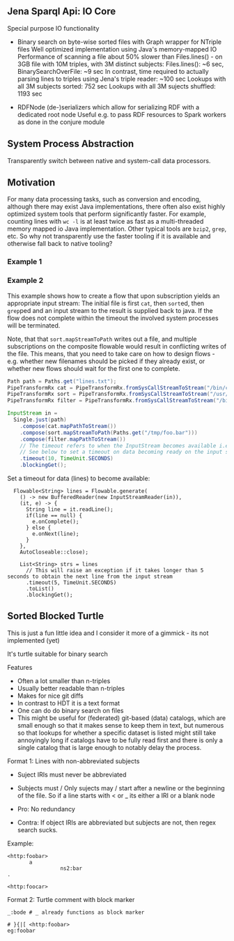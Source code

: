 ## Jena Sparql Api: IO Core

Special purpose IO functionality

* Binary search on byte-wise sorted files with Graph wrapper for NTriple files
  Well optimized implementation using Java's memory-mapped IO
  Performance of scanning a file about 50% slower than Files.lines() - on 3GB file with 10M triples, with 3M distinct subjects:
  Files.lines(): ~6 sec, BinarySearchOverFile: ~9 sec
  In contrast, time required to actually parsing lines to triples using Jena's triple reader: ~100 sec
  Lookups with all 3M subjects sorted: 752 sec
  Lookups with all 3M sujects shuffled: 1193 sec

* RDFNode (de-)serializers which allow for serializing RDF with a dedicated root node
  Useful e.g. to pass RDF resources to Spark workers as done in the conjure module



## System Process Abstraction
Transparently switch between native and system-call data processors.

## Motivation
For many data processing tasks, such as conversion and encoding, although there may exist Java implementations, there often also exist highly optimized system tools that perform significantly faster. For example, counting lines with `wc -l` is at least twice as fast as a multi-threaded memory mapped io Java implementation. Other typical tools are `bzip2`, `grep`, etc. So why not transparently use the faster tooling if it is available and otherwise fall back to native tooling?


### Example 1


### Example 2
This example shows how to create a flow that upon subscription yields an appropriate input stream:
The initial file is first `cat`, then `sort`ed, then `grep`ped and an input stream to the result is supplied back to java.
If the flow does not complete within the timeout the involved system processes will be terminated.

Note, that that `sort.mapStreamToPath` writes out a file, and multiple subscriptions on the composite flowable would result in conflicting writes
of the file. This means, that you need to take care on how to design flows - e.g. whether new filenames should be picked if they already exist,
or whether new flows should wait for the first one to complete.



```java
Path path = Paths.get("lines.txt");
PipeTransformRx cat = PipeTransformRx.fromSysCallStreamToStream("/bin/cat");
PipeTransformRx sort = PipeTransformRx.fromSysCallStreamToStream("/usr/bin/sort");
PipeTransformRx filter = PipeTransformRx.fromSysCallStreamToStream("/bin/grep", "size");

InputStream in =
  Single.just(path)
    .compose(cat.mapPathToStream())
    .compose(sort.mapStreamToPath(Paths.get("/tmp/foo.bar")))
    .compose(filter.mapPathToStream())
    // The timeout refers to when the InputStream becomes available i.e. the time when foo.bar has been written
    // See below to set a timeout on data becoming ready on the input stream
    .timeout(10, TimeUnit.SECONDS)
    .blockingGet();
```


Set a timeout for data (lines) to become available:
```
  Flowable<String> lines = Flowable.generate(
    () -> new BufferedReader(new InputStreamReader(in)),
    (it, e) -> {
      String line = it.readLine();
      if(line == null) {
        e.onComplete();
      } else {
        e.onNext(line);
      }
    },
    AutoCloseable::close);

    List<String> strs = lines
      // This will raise an exception if it takes longer than 5 seconds to obtain the next line from the input stream
      .timeout(5, TimeUnit.SECONDS)
      .toList()
      .blockingGet();
```


## Sorted Blocked Turtle
This is just a fun little idea and I consider it more of a gimmick - its not implemented (yet)

It's turtle suitable for binary search

Features

* Often a lot smaller than n-triples
* Usually better readable than n-triples
* Makes for nice git diffs
* In contrast to HDT it is a text format
* One can do do binary search on files
* This might be useful for (federated) git-based (data) catalogs, which are small enough so that it makes sense to keep them in text,
but numerous so that lookups for whether a specific dataset is listed might still take annoyingly long if catalogs have to be fully read first and there is only a single catalog that is large enough to notably delay the process.


Format 1: Lines with non-abbreviated subjects

* Suject IRIs must never be abbreviated
* Subjects must / Only sujects may / start after a newline or the beginning of the file. So if a line starts with < or _ its either a IRI or a blank node

* Pro: No redundancy
* Contra: If object IRIs are abbreviated but subjects are not, then regex search sucks.

Example:
```turtle
<http:foobar>
       a
                 ns2:bar 
.

<http:foocar> 
```


Format 2: Turtle comment with block marker
```
_:bode # _ already functions as block marker

# }{|[ <http:foobar>
eg:foobar


```

